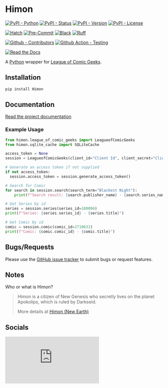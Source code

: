 # Himon

[![PyPI - Python](https://img.shields.io/pypi/pyversions/Himon.svg?logo=Python&label=Python&style=flat-square)](https://pypi.python.org/pypi/Himon/)
[![PyPI - Status](https://img.shields.io/pypi/status/Himon.svg?logo=Python&label=Status&style=flat-square)](https://pypi.python.org/pypi/Himon/)
[![PyPI - Version](https://img.shields.io/pypi/v/Himon.svg?logo=Python&label=Version&style=flat-square)](https://pypi.python.org/pypi/Himon/)
[![PyPI - License](https://img.shields.io/pypi/l/Himon.svg?logo=Python&label=License&style=flat-square)](https://opensource.org/licenses/GPL-3.0)

[![Hatch](https://img.shields.io/badge/Packaging-Hatch-4051b5?style=flat-square)](https://github.com/pypa/hatch)
[![Pre-Commit](https://img.shields.io/badge/Pre--Commit-Enabled-informational?style=flat-square&logo=pre-commit)](https://github.com/pre-commit/pre-commit)
[![Black](https://img.shields.io/badge/Code--Style-Black-000000?style=flat-square)](https://github.com/psf/black)
[![Ruff](https://img.shields.io/badge/Linter-Ruff-informational?style=flat-square)](https://github.com/charliermarsh/ruff)

[![Github - Contributors](https://img.shields.io/github/contributors/Buried-In-Code/Himon.svg?logo=Github&label=Contributors&style=flat-square)](https://github.com/Buried-In-Code/Himon/graphs/contributors)
[![Github Action - Testing](https://img.shields.io/github/actions/workflow/status/Buried-In-Code/Himon/testing.yaml?branch=main&logo=Github&label=Testing&style=flat-square)](https://github.com/Buried-In-Code/Himon/actions/workflows/testing.yaml)

[![Read the Docs](https://img.shields.io/readthedocs/himon?label=Read-the-Docs&logo=Read-the-Docs&style=flat-square)](https://himon.readthedocs.io/en/latest/?badge=latest)

A [Python](https://www.python.org/) wrapper for [League of Comic Geeks](https://leagueofcomicgeeks.com).

## Installation

```bash
pip install Himon
```

## Documentation

[Read the project documentation](https://himon.readthedocs.io/en/latest/?badge=latest)

### Example Usage

```python
from himon.league_of_comic_geeks import LeagueofComicGeeks
from himon.sqlite_cache import SQLiteCache

access_token = None
session = LeagueofComicGeeks(client_id="Client Id", client_secret="Client Secret", access_token=access_token, cache=SQLiteCache())

# Generate an access token if not supplied
if not access_token:
  session.access_token = session.generate_access_token()

# Search for Comic
for search in session.search(search_term="Blackest Night"):
    print(f"Search result: {search.publisher_name} - {search.series_name} - {search.title}")

# Get Series by id
series = session.series(series_id=100096)
print(f"Series: {series.series_id} - {series.title}")

# Get Comic by id
comic = session.comic(comic_id=2710631)
print(f"Comic: {comic.comic_id} - {comic.title}")
```

## Bugs/Requests

Please use the [GitHub issue tracker](https://github.com/Buried-In-Code/Himon/issues) to submit bugs or request features.

## Notes

Who or what is Himon?

> Himon is a citizen of New Genesis who secretly lives on the planet Apokolips, which is ruled by Darkseid.
>
> More details at [Himon (New Earth)](<https://dc.fandom.com/wiki/Himon_(New_Earth)>)

## Socials

[![Social - Matrix](https://img.shields.io/matrix/The-Dev-Environment:matrix.org?label=The%20Dev%20Environment&logo=matrix&style=for-the-badge)](https://matrix.to/#/#The-Dev-Environment:matrix.org)
